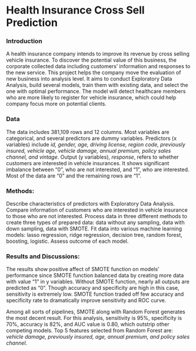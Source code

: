 # Health Insurance Cross Sell Prediction

### Introduction
A health insurance company intends to improve its revenue by cross selling vehicle insurance. To discover the potential value of this business, the corporate collected data including customers’ information and responses to the new service. This project helps the company move the evaluation of new business into analysis level. It aims to conduct Exploratory Data Analysis, build several models, train them with existing data, and select the one with optimal performance. The model will detect healthcare members who are more likely to register for vehicle insurance, which could help company focus more on potential clients.

### Data
The data includes 381,109 rows and 12 columns. Most variables are categorical, and several predictors are dummy variables. Predictors (x variables) include *id, gender, age, driving license, region code, previously insured, vehicle age, vehicle damage, annual premium, policy sales channel, and vintage*. Output (y variables), *response*, refers to whether customers are interested in vehicle insurances. It shows significant imbalance between “0”, who are not interested, and “1”, who are interested. Most of the data are “0” and the remaining rows are “1”. 

### Methods: 
Describe characteristics of predictors with Exploratory Data Analysis. Compare information of customers who are interested in vehicle insurance to those who are not interested. Process data in three different methods to create three types of prepared data: data without any sampling, data with down sampling, data with SMOTE. Fit data into various machine learning models: lasso regression, ridge regression, decision tree, random forest, boosting, logistic. Assess outcome of each model.

### Results and Discussions:
The results show positive affect of SMOTE function on models’ performance since SMOTE function balanced data by creating more data with value “1” in y variables. Without SMOTE function, nearly all outputs are predicted as “0”. Though accuracy and specificity are high in this case, sensitivity is extremely low. SMOTE function traded off few accuracy and specificity rate to dramatically improve sensitivity and ROC curve. 

Among all sorts of pipelines, SMOTE along with Random Forest generates the most decent result. For this analysis, sensitivity is 95%, specificity is 70%, accuracy is 82%, and AUC value is 0.80, which outstrip other competing models. Top 5 features selected from Random Forest are: *vehicle damage, previously insured, age, annual premium, and policy sales channel*.
